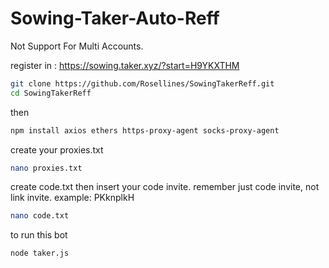 # Sowing-Taker-Auto-Reff
Not Support For Multi Accounts.

register in : https://sowing.taker.xyz/?start=H9YKXTHM

```bash
git clone https://github.com/Rosellines/SowingTakerReff.git
cd SowingTakerReff
```
then
```bash
npm install axios ethers https-proxy-agent socks-proxy-agent 
```
create your proxies.txt
```bash
nano proxies.txt
```
create code.txt then insert your code invite.
remember just code invite, not link invite.
example: PKknplkH

```bash
nano code.txt
```
to run this bot
```bash
node taker.js
```
